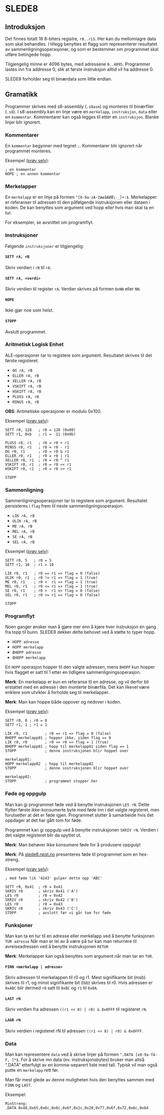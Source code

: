 # SLEDE8

## Introduksjon

Det finnes totalt 16 8-biters registre, `r0..r15`. 
Her kan du mellomlagre data som skal behandles.
I tillegg benyttes et flagg som representerer resultatet av sammenligningsoperasjoner, og som er bestemmer om programmet skal utføre betingede hopp.

Tilgjengelig minne er 4096 bytes, med adressene `0..4095`.
Programmer lastes inn fra addresse 0, slik at første instruksjon alltid vil ha addresse 0.

SLEDE8 forholder seg til binærdata som little endian.

## Gramatikk

Programmer skrives med s8-assembly (`.s8asm`) og monteres til binærfiler (`.s8`).
I s8-assembly kan en linje være en  `merkelapp`, `instruksjon`, `data` eller en `kommentar`.
Kommentarer kan også legges til etter en `instruksjon`.
Blanke linjer blir ignorert.

### Kommentarer

En `kommentar` begynner med tegnet `;`.
Kommentarer blir ignorert når programmet monteres.

Eksempel ([prøv selv](https://slede8.npst.no#N4Igzg9grgTgxgUwMIQCYJALhAbgAQIB2eA1hALblEAuAhjADqEByA8gAoCie+RethQnzKUa9JgGUAKh3YgANCACWhAA5RqWECAC+QA)):

```
; en kommentar
NOPE ; en annen kommentar
```

### Merkelapper

En `merkelapp` er en linje på formen `^[0-9a-zA-ZæøåÆØÅ\-_]+:$`.
Merkelapper er referanser til adressen til den påfølgende instruksjonen eller dataen i koden.
De kan benyttes som argument ved hopp eller hvis man skal ta en tur.

For eksempler, se avsnittet om programflyt.


### Instruksjoner

Følgende `instruksjoner` er tilgjengelig:


#### `SETT rA, rB`

Skriv verdien i `rB` til `rA`.


#### `SETT rA, <verdi>`

Skriv verdien til register `rA`.
Verdier skrives på formen `0xNN` eller `NN`.


#### `NOPE`

Ikke gjør noe som helst.


#### `STOPP`

Avslutt programmet.


### Aritmetisk Logisk Enhet

ALE-operasjoner tar to registere som argument. 
Resultatet skrives til det første registeret.

- `OG rA, rB`
- `ELLER rA, rB`
- `XELLER rA, rB`
- `VSKIFT rA, rB`
- `HSKIFT rA, rB`
- `PLUSS rA, rB`
- `MINUS rA, rB`

**OBS**: Aritmetiske operasjoner er modulo 0x100.

Eksempel ([prøv selv](https://slede8.npst.no#N4Igzg9grgTgxgUwMIQCYJALhAZQKIAqBABDAAwA0xAjAEwAcxTA3KWcQLw0PEAUZAD3pkAlAB0AdviKlqVQQCMmxVjGqcm1dfwFkF4iZIAKAGQCqOHGyprlq9l3LEA1LMkBZAJIA5C9dl2bBpOALRuEgDyAOL+tsosQY7sAGTheCYmeABKseoJTknEAD7hABrpmTnkNnn2wewAeuEAajgA0p4AYiTVASqJQQA8g+EAEu1dPZR9dYUAfHPhkjgEEUZGIBQgAJYSAA5QAC5YICAAvkA)):

```
SETT r0, 128   ; r0 = 128 (0x80)
SETT r1, 0xb   ; r1 =  11 (0x0b)

PLUSS r0, r1   ; r0 = r0 + r1
MINUS r0, r1   ; r0 = r0 - r1
OG r0, r1      ; r0 = r0 & r1
ELLER r0, r1   ; r0 = r0 | r1
XELLER r0, r1  ; r0 = r0 ^ r1
VSKIFT r0, r1  ; r0 = r0 << r1
HSKIFT r0, r1  ; r0 = r0 >> r1

STOPP
```

### Sammenligning

Sammenligningsoperasjoner tar to registere som argument.
Resultatet persisteres i `flag` frem til neste sammenligningsoperasjon.

- `LIK rA, rB`
- `ULIK rA, rB`
- `ME rA, rB`
- `MEL rA, rB`
- `SE rA, rB`
- `SEL rA, rB`

Eksempel ([prøv selv](https://slede8.npst.no#N4Igzg9grgTgxgUwMIQCYJALhAZQKIAqBABDAAwA0xArMXQNylnEC8NAOgHb5GkCMVPs2KMYfVsSFcuAGQCSAaSZUxdEU1ZtVLAHzEAZgBsAhgHMJzABT7jhsAgCUXAKryl5FePXliAQi3iugYm5mzilgAuMFCOXACyeMr8at7MADx02npGZhLhUTFOnAkySaoMGmkBrNkhecSR0bHciR7JaqLMeslBOaHEVjZ2zfilbeWpxDrVvXVsg7b2RVw4BADyAAobIBQgAJacAA5QEVggIAC+QA)):

```
SETT r0, 5   ; r0 = 5
SETT r1, 10  ; r1 = 10

LIK r0, r1   ; r0 == r1 => flag = 0 (false)
ULIK r0, r1  ; r0 != r1 => flag = 1 (true)
ME r0, r1    ; r0 <  r1 => flag = 1 (true)
MEL r0, r1   ; r0 <= r1 => flag = 1 (true)
SE r0, r1    ; r0 >  r1 => flag = 0 (false)
SEL r0, r1   ; r0 >= r1 => flag = 0 (false)

STOPP
```


### Programflyt

Noen ganger ønsker man å gjøre mer enn å kjøre hver instruksjon én gang fra topp til bunn.
SLEDE8 dekker dette behovet ved å støtte to typer hopp.

- `HOPP adresse`
- `HOPP merkelapp`
- `BHOPP adresse`
- `BHOPP merkelapp`

En `HOPP` operasjon hopper til den valgte adressen, mens `BHOPP` kun hopper hvis flagget er satt til 1 etter en tidligere sammenligningsoperasjon.

**Merk**: En merkelapp er kun en referanse til en adresse, og vil derfor bli erstattet med en adresse i den monterte binærfila. 
Det kan likevel være enklere som utvikler å forholde seg til merkelapper.

**Merk**: Man kan hoppe både oppover og nedover i koden.


Eksempel ([prøv selv](https://slede8.npst.no#N4Igzg9grgTgxgUwMIQCYJALhAZQKIAqBABDAAwA0xZxA3KTQLzUA6AdvkaQIxXd09izbu3YAZAJIBpBlRj9iipQPJDm8oQD5iAMwA2AQwDmQ6sQAUOg3rAIAlOwBCACQDyABXfEAtghgBrBEMAB2CyfnoACwhQv2IAS39AqjB49DZdQxNmMnFpWQZlZXpVRnUmbX1jU35zABcYKHsnN08fP0CQsIjiaNDiOvi9doCgg1Dw4lT0zOqy4hEOAg8vIrWBdLYEBLYwBqh-MAArCC2MgCM9eJhemOCEOuIIADc-UTZfUa7wzHZWr0+nXGYQATIooncBkMRkCJiD2Dhlm11kV6JttvFdvtDiczsRLtdbrFHi83mx2ICxnDfksVijUcRgjAIEYYAZvL5Hns7nFImT3iAKCBMcEoHUsCAQABfIA)):

```
SETT r0, 0 ; r0 = 0
SETT r1, 1 ; r1 = 1

LIK r0, r1        ; r0 == r1 => flag = 0 (false)
BHOPP merkelapp01 ; hopper ikke, siden flag == 0
LIK r0, r0        ; r0 == r0 => flag = 1 (true)
BHOPP merkelapp01 ; hopp til merkelapp01 siden flag == 1
STOPP             ; denne instruksjonen blir hoppet over

merkelapp01:
HOPP merkelapp02  ; hopp til merkelapp02
STOPP             ; denne instruksjonen blir hoppet over

merkelapp02:
STOPP             ; programmet stopper her
```

### Føde og oppgulp

Man kan gi programmet føde ved å benytte instruksjonen `LES rN`. 
Dette flytter første ikke-konsumerte byte med føde inn i det valgte registeret, men forutsetter at det er føde igjen.
Programmet slutter å samarbeide hvis det oppdager at det har gått tom for føde.

Programmet kan gi oppgulp ved å benytte instruksjonen `SKRIV rN`.
Verdien i det valgte registeret blir da spyttet ut.

**Merk**: Man behøver ikke konsumere føde for å produsere oppgulp!

**Merk**: På [slede8.npst.no](slede8.npst.no) presenteres føde til programmet som en hex-streng. 

Eksempel ([prøv selv](https://slede8.npst.no#N4Igzg9grgTgxgUwMIQCYJALhAbgASpR4DWAhgHZ4LmowJ4DyADkwOZQA2TeALgJYc8AU7wA3PmHoBBAMpIAkvIC0ohDFR81AHXL5VqYbxgBPYsXpMRU0kuLlSLagDodOmQFEAKp7wwADAA0eH4AHgAsAIx4ePj+eAC8weERbgDSAEryAGq+ftH50fhgxDB8okmReAAUAORSNQCUOgAy7jK5BZ2xeYmhkWmZOXGdMXjFpeV9AEzVNQBCjS1tHSOFHb3hAMwD2StdYyVlFZuzSIvkMp4MAArXq-n4pKJgHFA8PHgAZgAfMGJ8eFYQj+PAgAFsvhA-j90CAAiA+OQmG8sCAwlMwpsQABfIA)):

```
; med føde lik '4243' gulper dette opp 'ABC'

SETT r0, 0x41  ; r0 = 0x41
SKRIV r0       ; skriv 0x41 ('A')
LES r0         ; r0 = 0x42
SKRIV r0       ; skriv 0x42 ('B')
LES r0         ; r0 = 0x43
SKRIV r0       ; skriv 0x43 ('C')
STOPP          ; avslutt før vi går tom for føde
```


### Funksjoner

Man kan ta en tur til en adresse eller merkelapp ved å benytte funksjonen `TUR adresse`
Når man er lei av å være på tur kan man returnere til avreiseadressen ved å benytte instruksjonen `RETUR`

**Merk**: Merkelapper kan også benyttes som argument når man tar en `TUR`.

#### `FINN <merkelapp | adresse>`

Skriv adressen til merkelappen til r0 og r1. Mest signifikante bit (msb) skrives til r1, og minst signifikante bit (lsb) skrives til r0.
Hvis adressen er `0xABC` blir dermed `r0` satt til `0xBC` og `r1` til `0x0A`.

#### `LAST rN`

Skriv verdien fra adressen `((r1 << 8) | r0) & 0x0FFF` til registeret `rN`.

#### `LAGR rN`

Skriv verdien i registeret rN til adressen `((r1 << 8) | r0) & 0x0FFF`.
    

### Data

Man kan representere `data` ved å skrive linjer på formen `^.DATA [x0-9a-fA-F, ]*$`. 
For å skrive inn data (ev. instruksjonsbytes) bruker man altså ".DATA" etterfulgt av en komma-separert liste med tall. 
Typisk vil man også putte en `merkelapp` rett før.

Man får mest glede av denne muligheten hvis den benyttes sammen med `FINN` og `LAST`.

Eksempel:

```
MinStreng:
.DATA 0x48,0x65,0x6c,0x6c,0x6f,0x2c,0x20,0x77,0x6f,0x72,0x6c,0x64
```

